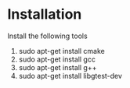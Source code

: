 Installation
===
Install the following tools
1. sudo apt-get install cmake
2. sudo apt-get install gcc
3. sudo apt-get install g++
4. sudo apt-get install libgtest-dev

